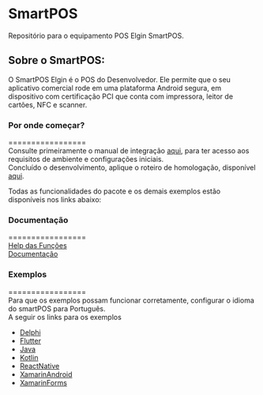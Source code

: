 # SmartPOS

Repositório para o equipamento POS Elgin SmartPOS.

## Sobre o SmartPOS:
O SmartPOS Elgin é o POS do Desenvolvedor. Ele permite que o seu aplicativo comercial rode em uma plataforma Android segura, em dispositivo com certificação PCI que conta com impressora, leitor de cartões, NFC e scanner.

### Por onde começar?
=================  
Consulte primeiramente o manual de integração [aqui](https://github.com/ElginDeveloperCommunity/SmartPOS/tree/master/Documenta%C3%A7%C3%A3o), para ter acesso aos requisitos de ambiente e configurações iniciais.  
Concluído o desenvolvimento, aplique o roteiro de homologação, disponível [aqui](https://github.com/ElginDeveloperCommunity/SmartPOS/tree/master/Documenta%C3%A7%C3%A3o). 

Todas as funcionalidades do pacote e os demais exemplos estão disponíveis nos links abaixo: 

### Documentação
=================  
[Help das Funções](https://elgindevelopercommunity.github.io/group__g31.html)  
[Documentação](https://github.com/ElginDeveloperCommunity/POS_Android_ElginPAY/tree/master/Documenta%C3%A7%C3%A3o)

### Exemplos
=================  
Para que os exemplos possam funcionar corretamente, configurar o idioma do smartPOS para Português.<br>
A seguir os links para os exemplos
- [Delphi](https://github.com/ElginDeveloperCommunity/POS_Android_ElginPAY/tree/master/Exemplo/Delphi)
- [Flutter](https://github.com/ElginDeveloperCommunity/POS_Android_ElginPAY/tree/master/Exemplo/Flutter)
- [Java](https://github.com/ElginDeveloperCommunity/POS_Android_ElginPAY/tree/master/Exemplo/Java)
- [Kotlin](https://github.com/ElginDeveloperCommunity/POS_Android_ElginPAY/tree/master/Exemplo/Kotlin)
- [ReactNative](https://github.com/ElginDeveloperCommunity/POS_Android_ElginPAY/tree/master/Exemplo/ReactNative)
- [XamarinAndroid](https://github.com/ElginDeveloperCommunity/POS_Android_ElginPAY/tree/master/Exemplo/XamarinAndroid)
- [XamarinForms](https://github.com/ElginDeveloperCommunity/POS_Android_ElginPAY/tree/master/Exemplo/XamarinForms)
